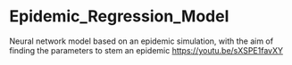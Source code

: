 # Epidemic_Regression_Model
Neural network model based on an epidemic simulation, with the aim of finding the parameters to stem an epidemic
https://youtu.be/sXSPE1favXY
